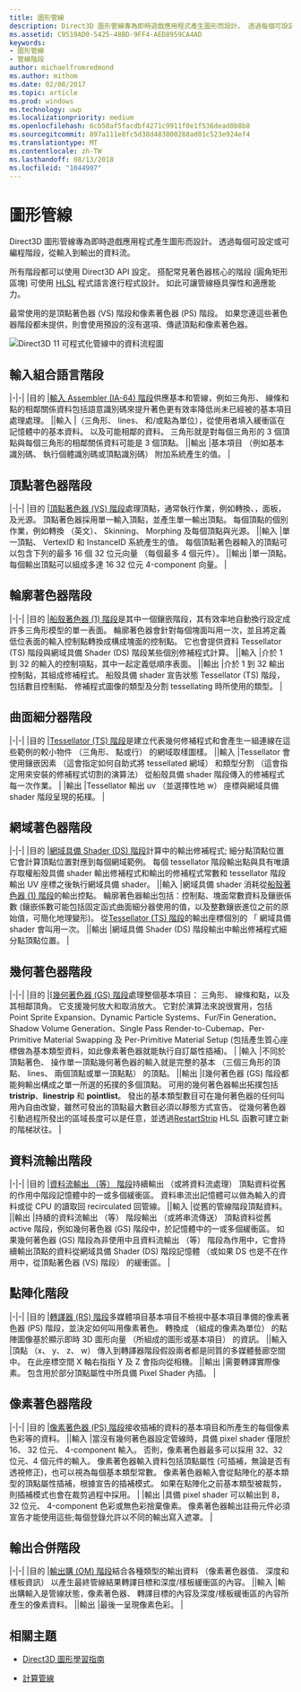 ```yaml
---
title: 圖形管線
description: Direct3D 圖形管線專為即時遊戲應用程式產生圖形而設計。 透過每個可設定或可編程階段，從輸入到輸出的資料流。
ms.assetid: C9519AD0-5425-48BD-9FF4-AED8959CA4AD
keywords:
- 圖形管線
- 管線階段
author: michaelfromredmond
ms.author: mithom
ms.date: 02/08/2017
ms.topic: article
ms.prod: windows
ms.technology: uwp
ms.localizationpriority: medium
ms.openlocfilehash: 6cb50af5facdbf4271c9911f0e1f536dead0b8b8
ms.sourcegitcommit: 897a111e8fc5d38d483800288ad01c523e924ef4
ms.translationtype: MT
ms.contentlocale: zh-TW
ms.lasthandoff: 08/13/2018
ms.locfileid: "1044907"
---
```

# <a name="graphics-pipeline"></a>圖形管線


Direct3D 圖形管線專為即時遊戲應用程式產生圖形而設計。 透過每個可設定或可編程階段，從輸入到輸出的資料流。

所有階段都可以使用 Direct3D API 設定。 搭配常見著色器核心的階段 (圓角矩形區塊) 可使用 [HLSL](https://msdn.microsoft.com/library/windows/desktop/bb509561) 程式語言進行程式設計。 如此可讓管線極具彈性和適應能力。

最常使用的是頂點著色器 (VS) 階段和像素著色器 (PS) 階段。 如果您連這些著色器階段都未提供，則會使用預設的沒有選項、傳遞頂點和像素著色器。

![Direct3D 11 可程式化管線中的資料流程圖](images/d3d11-pipeline-stages.jpg)

## <a name="input-assembler-stage"></a>輸入組合語言階段

|-|-| |目的 |[輸入 Assembler (IA-64) 階段](input-assembler-stage--ia-.md)供應基本和管線，例如三角形、 線條和點的相鄰關係資料包括語意識別碼來提升著色更有效率降低尚未已經被的基本項目處理處理。 ||輸入 |（三角形、 lines、 和/或點為單位），從使用者填入緩衝區在記憶體中的基本資料。 以及可能相鄰的資料。 三角形就是對每個三角形的 3 個頂點與每個三角形的相鄰關係資料可能是 3 個頂點。 ||輸出 |基本項目 （例如基本識別碼、 執行個體識別碼或頂點識別碼） 附加系統產生的值。 |

## <a name="vertex-shader-stage"></a>頂點著色器階段

|-|-| |目的 |[頂點著色器 (VS) 階段](vertex-shader-stage--vs-.md)處理頂點，通常執行作業，例如轉換、，面板，及光源。 頂點著色器採用單一輸入頂點，並產生單一輸出頂點。 每個頂點的個別作業，例如轉換 （英文）、 Skinning、 Morphing 及每個頂點與光源。 ||輸入 |單一頂點、 VertexID 和 InstanceID 系統產生的值。 每個頂點著色器輸入的頂點可以包含下列的最多 16 個 32 位元向量 （每個最多 4 個元件）。 ||輸出 |單一頂點。 每個輸出頂點可以組成多達 16 32 位元 4-component 向量。 |
 
## <a name="hull-shader-stage"></a>輪廓著色器階段
 
|-|-| |目的 |[船殼著色器 (1) 階段](hull-shader-stage--hs-.md)是其中一個鑲嵌階段，其有效率地自動換行設定成許多三角形模型的單一表面。 輪廓著色器會針對每個塊面叫用一次，並且將定義低位表面的輸入控制點轉換成構成塊面的控制點。 它也會提供資料 Tessellator (TS) 階段與網域具備 Shader (DS) 階段某些個別修補程式計算。 ||輸入 |介於 1 到 32 的輸入的控制項點，其中一起定義低順序表面。 ||輸出 |介於 1 到 32 輸出控制點，其組成修補程式。 船殼具備 shader 宣告狀態 Tessellator (TS) 階段，包括數目控制點、 修補程式圖像的類型及分割 tessellating 時所使用的類型。 |

## <a name="tessellator-stage"></a>曲面細分器階段

|-|-| |目的 |[Tessellator (TS) 階段](tessellator-stage--ts-.md)是建立代表幾何修補程式和會產生一組連線在這些範例的較小物件 （三角形、 點或行） 的網域取樣圖樣。 ||輸入 |Tessellator 會使用鑲嵌因素 （這會指定如何自助式將 tessellated 網域） 和類型分割 （這會指定用來安裝的修補程式切割的演算法） 從船殼具備 shader 階段傳入的修補程式每一次作業。 | |輸出 |Tessellator 輸出 uv （並選擇性地 w） 座標與網域具備 shader 階段呈現的拓樸。 |

## <a name="domain-shader-stage"></a>網域著色器階段

|-|-| |目的 |[網域具備 Shader (DS) 階段](domain-shader-stage--ds-.md)計算中的輸出修補程式; 細分點頂點位置它會計算頂點位置對應到每個網域範例。 每個 tessellator 階段輸出點與具有唯讀存取權船殼具備 shader 輸出修補程式和輸出的修補程式常數和 tessellator 階段輸出 UV 座標之後執行網域具備 shader。 ||輸入 |網域具備 shader 消耗從[船殼著色器 (1) 階段](hull-shader-stage--hs-.md)的輸出控點。 輪廓著色器輸出包括：控制點、塊面常數資料及鑲嵌係數 (鑲嵌係數可能包括固定函式曲面細分器使用的值，以及整數鑲嵌進位之前的原始值，可簡化地理變形)。 從[Tessellator (TS) 階段](tessellator-stage--ts-.md)的輸出座標個別的 「 網域具備 shader 會叫用一次。 ||輸出 |網域具備 Shader (DS) 階段輸出中輸出修補程式細分點頂點位置。 |

## <a name="geometry-shader-stage"></a>幾何著色器階段

|-|-| |目的 |[[幾何著色器 (GS) 階段](geometry-shader-stage--gs-.md)處理整個基本項目： 三角形、 線條和點，以及其相鄰頂角。 它支援幾何放大和取消放大。 它對於演算法來說很實用，包括 Point Sprite Expansion、Dynamic Particle Systems、Fur/Fin Generation、Shadow Volume Generation、Single Pass Render-to-Cubemap、Per-Primitive Material Swapping 及 Per-Primitive Material Setup (包括產生質心座標做為基本類型資料，如此像素著色器就能執行自訂屬性插補)。 | |輸入 |不同於頂點著色、 操作單一頂點幾何著色器的輸入就是完整的基本 （三個三角形的頂點、 lines、 兩個頂點或單一頂點點） 的頂點。 ||輸出 |[幾何著色器 (GS) 階段都能夠輸出構成之單一所選的拓撲的多個頂點。 可用的幾何著色器輸出拓撲包括 <strong>tristrip</strong>、<strong>linestrip</strong> 和 <strong>pointlist</strong>。 發出的基本類型數目可在幾何著色器的任何叫用內自由改變，雖然可發出的頂點最大數目必須以靜態方式宣告。 從幾何著色器引動過程所發出的區域長度可以是任意，並透過[RestartStrip](https://msdn.microsoft.com/library/windows/desktop/bb509660) HLSL 函數可建立新的階梯狀往。 |

## <a name="stream-output-stage"></a>資料流輸出階段

|-|-| |目的 |[資料流輸出 （等） 階段](stream-output-stage--so-.md)持續輸出 （或將資料流處理） 頂點資料從舊的作用中階段記憶體中的一或多個緩衝區。 資料串流出記憶體可以做為輸入的資料或從 CPU 的讀取回 recirculated 回管線。 ||輸入 |從舊的管線階段頂點資料。 ||輸出 |持續的資料流輸出 （等） 階段輸出 （或將串流傳送） 頂點資料從舊 active 階段，例如幾何著色器 (GS) 階段中，於記憶體中的一或多個緩衝區。 如果幾何著色器 (GS) 階段為非使用中且資料流輸出 （等） 階段為作用中，它會持續輸出頂點的資料從網域具備 Shader (DS) 階段記憶體 （或如果 DS 也是不在作用中，從頂點著色器 (VS) 階段） 的緩衝區。 |

## <a name="rasterizer-stage"></a>點陣化階段

|-|-| |目的 |[轉譯器 (RS) 階段](rasterizer-stage--rs-.md)多媒體項目基本項目不檢視中基本項目準備的像素著色器 (PS) 階段，並決定如何叫用像素著色。 轉換成 （組成的像素為單位） 的點陣圖像基於顯示即時 3D 圖形向量 （所組成的圖形或基本項目） 的資訊。 ||輸入 |頂點 （x、 y、 z、 w） 傳入到轉譯器階段假設兩者都是同質的多媒體藝廊空間中。 在此座標空間 X 軸右指指 Y 及 Z 會指向從相機。 ||輸出 |需要轉譯實際像素。 包含用於部分頂點屬性中所具備 Pixel Shader 內插。 |

## <a name="pixel-shader-stage"></a>像素著色器階段
 
|-|-| |目的 |[像素著色器 (PS) 階段](pixel-shader-stage--ps-.md)接收插補的資料的基本項目和所產生的每個像素色彩等的資料。 ||輸入 |當沒有幾何著色器設定管線時，具備 pixel shader 僅限於 16、 32 位元、 4-component 輸入。 否則，像素著色器最多可以採用 32、32 位元、4 個元件的輸入。 像素著色器輸入資料包括頂點屬性 (可插補，無論是否有透視修正)，也可以視為每個基本類型常數。 像素著色器輸入會從點陣化的基本類型的頂點屬性插補，根據宣告的插補模式。 如果在點陣化之前基本類型被裁剪，則插補模式也會在裁剪過程中採用。 | |輸出 |具備 pixel shader 可以輸出到 8，32 位元、 4-component 色彩或無色彩捨棄像素。 像素著色器輸出註冊元件必須宣告才能使用這些;每個登錄允許以不同的輸出寫入遮罩。 |

## <a name="output-merger-stage"></a>輸出合併階段
 
|-|-| |目的 |[輸出購 (OM) 階段](output-merger-stage--om-.md)結合各種類型的輸出資料 （像素著色器值、 深度和樣板資訊） 以產生最終管線結果轉譯目標和深度/樣板緩衝區的內容。 ||輸入 |輸出購輸入是管線狀態，像素著色器、 轉譯目標的內容及深度/樣板緩衝區的內容所產生的像素資料。 ||輸出 |最後一呈現像素色彩。 |

## <a name="related-topics"></a>相關主題

- [Direct3D 圖形學習指南](index.md)

- [計算管線](compute-pipeline.md)
